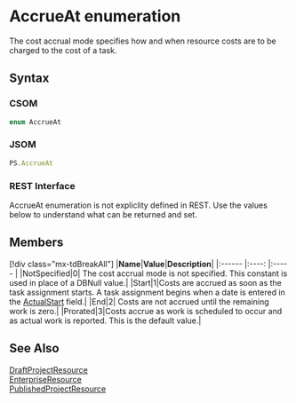 [comment]: # (Name:AccrueAt)
[comment]: # (Name:Microsoft.ProjectServer.AccrueAt)
[comment]: # (Type:Enum)
[comment]: # (Status:Verified)


# <a name="name"></a>AccrueAt enumeration



<a name="description"></a>The cost accrual mode specifies how and when resource costs are to be charged to the cost of a task.

## <a name="syntax"></a>Syntax


### CSOM

```C#
enum AccrueAt 
```
### JSOM

```JavaScript
PS.AccrueAt
```
### REST Interface

AccrueAt enumeration is not expliclity defined in REST.  Use the values below to understand what can be returned and set.


## <a name="members"></a>Members



<a name="enumMembers"></a>
[!div class="mx-tdBreakAll"]
|**Name**|**Value**|**Description**|
|:------ |:----: |:----- |
|<a name="NotSpecified"></a>NotSpecified|0| The cost accrual mode is not specified. This constant is used in place of a DBNull value.|
|<a name="Start"></a>Start|1|Costs are accrued as soon as the task assignment starts. A task assignment begins when a date is entered in the [ActualStart](PublishedAssignment.md#ActualStart) field.|
|<a name="End"></a>End|2| Costs are not accrued until the remaining work is zero.|
|<a name="Prorated"></a>Prorated|3|Costs accrue as work is scheduled to occur and as actual work is reported. This is the default value.|

## <a name="seeAlso"></a>See Also

[DraftProjectResource](DraftProjectResource.md)<br/>
[EnterpriseResource](EnterpriseResource.md)<br/>
[PublishedProjectResource](PublishedProjectResource.md)<br/>
